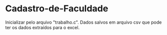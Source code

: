 ﻿# Cadastro-de-Faculdade
Inicializar pelo arquivo "trabalho.c".
Dados salvos em arquivo csv que pode ter os dados extraídos para o excel.
